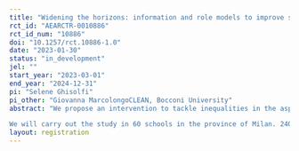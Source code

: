 ```yaml
---
title: "Widening the horizons: information and role models to improve student’s outcomes."
rct_id: "AEARCTR-0010886"
rct_id_num: "10886"
doi: "10.1257/rct.10886-1.0"
date: "2023-01-30"
status: "in_development"
jel: ""
start_year: "2023-03-01"
end_year: "2024-12-31"
pi: "Selene Ghisolfi"
pi_other: "Giovanna MarcolongoCLEAN, Bocconi University"
abstract: "We propose an intervention to tackle inequalities in the aspirations of children in eight grade in the city of Milan. Our goal is to affect children’s career prospects by making them more aware of the career paths they can pursue, how to pursue them, and of their probability of success, breaking the self-fulfilling low beliefs in aspirations that may cause aspiration traps (Ray, 2006). What is the most effective way to achieve this goal? Is it providing “examples of success” so that students can visualize themselves achieving success or simply providing (missing) information on the steps necessary to achieve a professional role? We tackle this question proposing two alternative treatments. In the first, children meet a panel of role models who share the same socio-economic background (they lived in the same neighbourhood or attended the same school), completed education successfully and gained a fulfilling job. We expect children to identify with the role model, understand the choices they have made and possibly consider this carrier for their future. To test if the “value added” of the role model is merely the delivery of new information we propose an alternative treatment, where classes meet a “career expert” providing students with information on the steps required to achieve a job. The information provided by the two treatments will be as similar as possible.
We will carry out the study in 60 schools in the province of Milan. 240 eight-grade classes will be assigned either to host a career-day (treatment) or to host an earth-day (control) or no event. Classes assigned to the career day may receive a panel of role model (identification treatment) or a career expert (information treatment). The control group will take part in a debate on the consequences of global warming led by an enumerator. All the students will have the chance to interact by asking questions. 10 schools will be assigned to host no event, to estimate potential spillovers between treated and control classes in treated schools. To assess the impact of the intervention we will merge insights from the economics and psychology of education literature. We will track the school grade, school choice and performance in standardized test scores of students in the treated and control groups and collect self-reported aspirations using surveys, open-ended interviews and essays created by the students and use regression analysis and content analysis."
layout: registration
---
```


